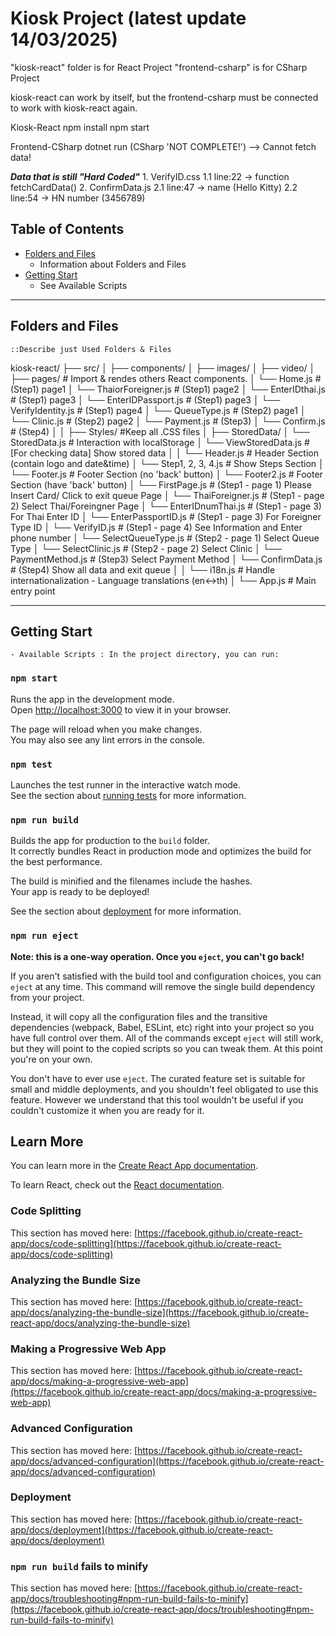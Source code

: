 # Kiosk Project (latest update 14/03/2025)
"kiosk-react" folder is for React Project "frontend-csharp" is for CSharp Project

kiosk-react can work by itself, but the frontend-csharp must be connected to work with kiosk-react again.

Kiosk-React npm install npm start

Frontend-CSharp dotnet run (CSharp 'NOT COMPLETE!') --> Cannot fetch data!

***Data that is still "Hard Coded"***
    1. VerifyID.css
        1.1 line:22 -> function fetchCardData()
    2. ConfirmData.js
        2.1 line:47 -> name (Hello Kitty)
        2.2 line:54 -> HN number (3456789)


## Table of Contents
- [Folders and Files](#folder-files)
    - Information about Folders and Files
- [Getting Start](#getting-start)
    - See Available Scripts

---

## Folders and Files
    ::Describe just Used Folders & Files
kiosk-react/
├── src/
│   ├── components/
│       ├── images/
│       ├── video/
│       ├── pages/                 # Import & rendes others React components.
│           └── Home.js                 # (Step1) page1
│           └── ThaiorForeigner.js      # (Step1) page2
│           └── EnterIDthai.js          # (Step1) page3
│           └── EnterIDPassport.js      # (Step1) page3
│           └── VerifyIdentity.js       # (Step1) page4
│           └── QueueType.js            # (Step2) page1
│           └── Clinic.js               # (Step2) page2
│           └── Payment.js              # (Step3)
│           └── Confirm.js              # (Step4)
│
│       ├── Styles/                #Keep all .CSS files
│       ├── StoredData/
│           └── StoredData.js           #  Interaction with localStorage
│           └── ViewStoredData.js       #  [For checking data] Show stored data 
│
│       └── Header.js              # Header Section (contain logo and date&time)
│       └── Step1, 2, 3, 4.js      # Show Steps Section
│       └── Footer.js              # Footer Section (no 'back' button)
│       └── Footer2.js             # Footer Section (have 'back' button)
│       └── FirstPage.js           # (Step1 - page 1) Please Insert Card/ Click to exit queue Page
│       └── ThaiForeigner.js       # (Step1 - page 2) Select Thai/Foreingner Page
│       └── EnterIDnumThai.js      # (Step1 - page 3) For Thai Enter ID
│       └── EnterPassportID.js     # (Step1 - page 3) For Foreigner Type ID
│       └── VerifyID.js            # (Step1 - page 4) See Information and Enter phone number
│       └── SelectQueueType.js     # (Step2 - page 1) Select Queue Type
│       └── SelectClinic.js        # (Step2 - page 2) Select Clinic
│       └── PaymentMethod.js       # (Step3) Select Payment Method
│       └── ConfirmData.js         # (Step4) Show all data and exit queue
│
│   └── i18n.js                    # Handle internationalization - Language translations (en<->th)
│   └── App.js                     # Main entry point

---
## Getting Start
    - Available Scripts : In the project directory, you can run:

### `npm start`
Runs the app in the development mode.\
Open [http://localhost:3000](http://localhost:3000) to view it in your browser.

The page will reload when you make changes.\
You may also see any lint errors in the console.

### `npm test`

Launches the test runner in the interactive watch mode.\
See the section about [running tests](https://facebook.github.io/create-react-app/docs/running-tests) for more information.

### `npm run build`

Builds the app for production to the `build` folder.\
It correctly bundles React in production mode and optimizes the build for the best performance.

The build is minified and the filenames include the hashes.\
Your app is ready to be deployed!

See the section about [deployment](https://facebook.github.io/create-react-app/docs/deployment) for more information.

### `npm run eject`

**Note: this is a one-way operation. Once you `eject`, you can't go back!**

If you aren't satisfied with the build tool and configuration choices, you can `eject` at any time. This command will remove the single build dependency from your project.

Instead, it will copy all the configuration files and the transitive dependencies (webpack, Babel, ESLint, etc) right into your project so you have full control over them. All of the commands except `eject` will still work, but they will point to the copied scripts so you can tweak them. At this point you're on your own.

You don't have to ever use `eject`. The curated feature set is suitable for small and middle deployments, and you shouldn't feel obligated to use this feature. However we understand that this tool wouldn't be useful if you couldn't customize it when you are ready for it.

## Learn More

You can learn more in the [Create React App documentation](https://facebook.github.io/create-react-app/docs/getting-started).

To learn React, check out the [React documentation](https://reactjs.org/).

### Code Splitting

This section has moved here: [https://facebook.github.io/create-react-app/docs/code-splitting](https://facebook.github.io/create-react-app/docs/code-splitting)

### Analyzing the Bundle Size

This section has moved here: [https://facebook.github.io/create-react-app/docs/analyzing-the-bundle-size](https://facebook.github.io/create-react-app/docs/analyzing-the-bundle-size)

### Making a Progressive Web App

This section has moved here: [https://facebook.github.io/create-react-app/docs/making-a-progressive-web-app](https://facebook.github.io/create-react-app/docs/making-a-progressive-web-app)

### Advanced Configuration

This section has moved here: [https://facebook.github.io/create-react-app/docs/advanced-configuration](https://facebook.github.io/create-react-app/docs/advanced-configuration)

### Deployment

This section has moved here: [https://facebook.github.io/create-react-app/docs/deployment](https://facebook.github.io/create-react-app/docs/deployment)

### `npm run build` fails to minify

This section has moved here: [https://facebook.github.io/create-react-app/docs/troubleshooting#npm-run-build-fails-to-minify](https://facebook.github.io/create-react-app/docs/troubleshooting#npm-run-build-fails-to-minify)
